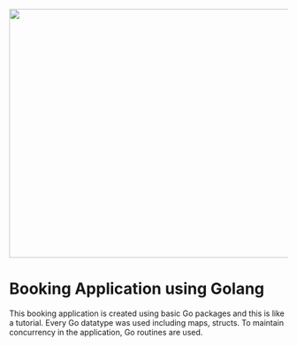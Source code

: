 <img align="center" width="900"
 height="450" src="https://www.letscloud.io/blog/wp-content/uploads/2021/01/golang_destaque1.png"/>
<body>
<H1> Booking Application using Golang </H1>
This booking application is created using basic Go packages and this is like a tutorial. Every Go datatype was used including maps, structs. 
To maintain concurrency in the application, Go routines are used.
</body>
